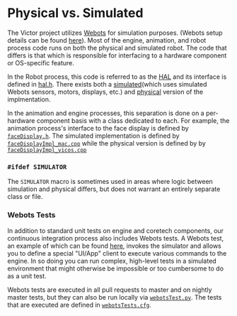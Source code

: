
# Physical vs. Simulated

The Victor project utilizes [Webots](https://www.cyberbotics.com) for simulation purposes. (Webots setup details can be found [here](../../simulator)). Most of the engine, animation, and robot process code runs on both the physical and simulated robot. The code that differs is that which is responsible for interfacing to a hardware component or OS-specific feature.

In the Robot process, this code is referred to as the [HAL](arch_overview.md#HAL) and its interface is defined in [hal.h](../../robot/hal/include/anki/cozmo/robot/hal.h). There exists both a [simulated](../../robot/hal/sim)(which uses simulated Webots sensors, motors, displays, etc.) and [physical](../../robot/hal/src) version of the implmentation.

In the animation and engine processes, this separation is done on a per-hardware component basis with a class dedicated to each. For example, the animation process's interface to the face display is defined by [`faceDisplay.h`](../../animProcess/src/cozmoAnim/faceDisplay/faceDisplay.h). The simulated implementation is defined by [`faceDisplayImpl_mac.cpp`](../../animProcess/src/cozmoAnim/faceDisplay/faceDisplayImpl_mac.cpp) while the physical version is defined by by [`faceDisplayImpl_vicos.cpp`](../../animProcess/src/cozmoAnim/faceDisplay/faceDisplayImpl_vicos.cpp)


### `#ifdef SIMULATOR`

The `SIMULATOR` macro is sometimes used in areas where logic between simulation and physical differs, but does not warrant an entirely separate class or file.


### Webots Tests

In addition to standard unit tests on engine and coretech components, our continuous integration process also includes Webots tests. A Webots test, an example of which can be found [here](../../simulator/controllers/webotsCtrlBuildServerTest/), invokes the simulator and allows you to define a special "UI/App" client to execute various commands to the engine. In so doing you can run complex, high-level tests in a simulated environment that might otherwise be impossible or too cumbersome to do as a unit test.

Webots tests are executed in all pull requests to master and on nightly master tests, but they can also be run locally via [`webotsTest.py`](../../project/build-scripts/webots/webotsTest.py). The tests that are executed are defined in [`webotsTests.cfg`](../../project/build-scripts/webots/webotsTests.cfg).


